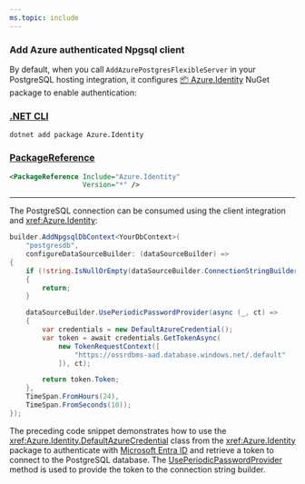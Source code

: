 ```yaml
---
ms.topic: include
---
```


### Add Azure authenticated Npgsql client

By default, when you call `AddAzurePostgresFlexibleServer` in your PostgreSQL hosting integration, it configures [📦 Azure.Identity](https://www.nuget.org/packages/Azure.Identity) NuGet package to enable authentication:

### [.NET CLI](#tab/dotnet-cli)

```dotnetcli
dotnet add package Azure.Identity
```

### [PackageReference](#tab/package-reference)

```xml
<PackageReference Include="Azure.Identity"
                  Version="*" />
```

---

The PostgreSQL connection can be consumed using the client integration and <xref:Azure.Identity>:

```csharp
builder.AddNpgsqlDbContext<YourDbContext>(
    "postgresdb", 
    configureDataSourceBuilder: (dataSourceBuilder) =>
{
    if (!string.IsNullOrEmpty(dataSourceBuilder.ConnectionStringBuilder.Password))
    {
        return;
    }

    dataSourceBuilder.UsePeriodicPasswordProvider(async (_, ct) =>
    {
        var credentials = new DefaultAzureCredential();
        var token = await credentials.GetTokenAsync(
            new TokenRequestContext([
                "https://ossrdbms-aad.database.windows.net/.default"
            ]), ct);

        return token.Token;
    },
    TimeSpan.FromHours(24),
    TimeSpan.FromSeconds(10));
});
```

The preceding code snippet demonstrates how to use the <xref:Azure.Identity.DefaultAzureCredential> class from the <xref:Azure.Identity> package to authenticate with [Microsoft Entra ID](/azure/postgresql/flexible-server/concepts-azure-ad-authentication) and retrieve a token to connect to the PostgreSQL database. The [UsePeriodicPasswordProvider](https://www.npgsql.org/doc/api/Npgsql.NpgsqlDataSourceBuilder.html#Npgsql_NpgsqlDataSourceBuilder_UsePeriodicPasswordProvider_System_Func_Npgsql_NpgsqlConnectionStringBuilder_System_Threading_CancellationToken_System_Threading_Tasks_ValueTask_System_String___System_TimeSpan_System_TimeSpan_) method is used to provide the token to the connection string builder.
